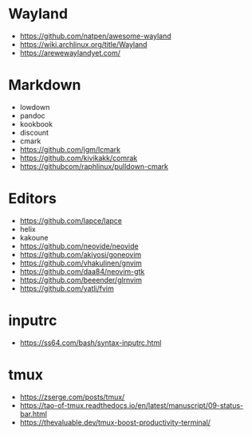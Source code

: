 # Wayland

-   https://github.com/natpen/awesome-wayland
-   https://wiki.archlinux.org/title/Wayland
-   https://arewewaylandyet.com/

# Markdown

-   lowdown
-   pandoc
-   kookbook
-   discount
-   cmark
-   <https://github.com/jgm/lcmark>
-   <https://github.com/kivikakk/comrak>
-   <https://githubcom/raphlinux/pulldown-cmark>

# Editors

-   https://github.com/lapce/lapce
-   helix
-   kakoune
-   https://github.com/neovide/neovide
-   https://github.com/akiyosi/goneovim
-   https://github.com/vhakulinen/gnvim
-   https://github.com/daa84/neovim-gtk
-   https://github.com/beeender/glrnvim
-   https://github.com/yatli/fvim


# inputrc

-   <https://ss64.com/bash/syntax-inputrc.html>

# tmux

-   <https://zserge.com/posts/tmux/>
-   <https://tao-of-tmux.readthedocs.io/en/latest/manuscript/09-status-bar.html>
-   <https://thevaluable.dev/tmux-boost-productivity-terminal/>
